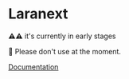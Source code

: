 
# Laranext

⚠⚠ it's currently in early stages

🛑 Please don't use at the moment.

[Documentation](http://laranext-docs.codedott.com/0.x/installation.html)
